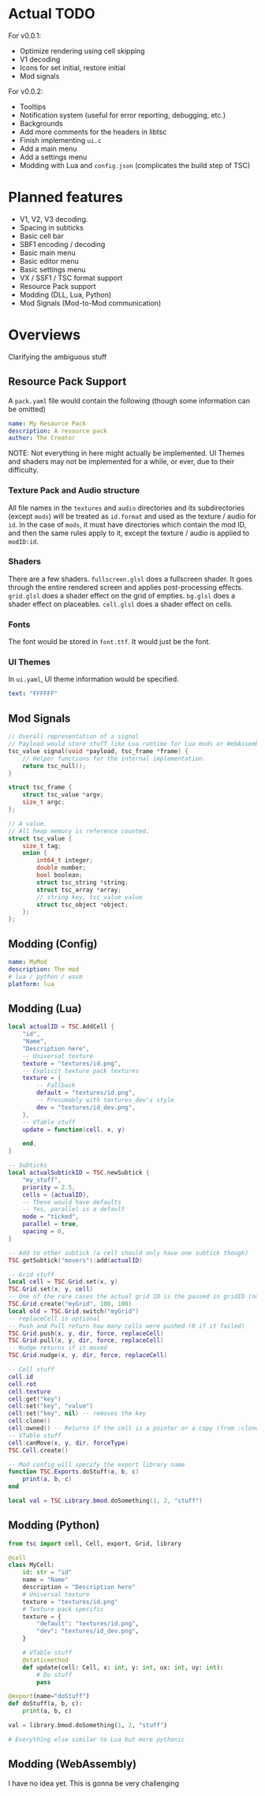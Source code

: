 # Actual TODO

For v0.0.1:
- Optimize rendering using cell skipping
- V1 decoding
- Icons for set initial, restore initial
- Mod signals

For v0.0.2:
- Tooltips
- Notification system (useful for error reporting, debugging, etc.)
- Backgrounds
- Add more comments for the headers in libtsc
- Finish implementing `ui.c`
- Add a main menu
- Add a settings menu
- Modding with Lua and `config.json` (complicates the build step of TSC)

# Planned features

- V1, V2, V3 decoding.
- Spacing in subticks
- Basic cell bar
- SBF1 encoding / decoding
- Basic main menu
- Basic editor menu
- Basic settings menu
- VX / SSF1 / TSC format support
- Resource Pack support
- Modding (DLL, Lua, Python)
- Mod Signals (Mod-to-Mod communication)

# Overviews

Clarifying the ambiguous stuff

## Resource Pack Support

A `pack.yaml` file would contain the following (though some information can be omitted)
```yaml
name: My Resource Pack
description: A resource pack
author: The Creator
```

NOTE: Not everything in here might actually be implemented.
UI Themes and shaders may not be implemented for a while, or ever, due to their difficulty.

### Texture Pack and Audio structure

All file names in the `textures` and `audio` directories and its subdirectories (except `mods`)
will be treated as `id.format` and used as the texture / audio for `id`.
In the case of `mods`, it must have directories which contain the mod ID, and then the same rules apply to it,
except the texture / audio is applied to `modID:id`.

### Shaders

There are a few shaders.
`fullscreen.glsl` does a fullscreen shader. It goes through the entire rendered screen and applies post-processing effects.
`grid.glsl` does a shader effect on the grid of empties.
`bg.glsl` does a shader effect on placeables.
`cell.glsl` does a shader effect on cells.

### Fonts

The font would be stored in `font.ttf`.
It would just be the font.

### UI Themes

In `ui.yaml`, UI theme information would be specified.

```yaml
text: "FFFFFF"
```

## Mod Signals

```c
// Overall representation of a signal
// Payload would store stuff like Lua runtime for Lua mods or WebAssembly information for WebAssembly mods.
tsc_value signal(void *payload, tsc_frame *frame) {
    // Helper functions for the internal implementation.
    return tsc_null();
}

struct tsc_frame {
    struct tsc_value *argv;
    size_t argc;
};

// A value.
// All heap memory is reference counted.
struct tsc_value {
    size_t tag;
    union {
        int64_t integer;
        double number;
        bool boolean;
        struct tsc_string *string;
        struct tsc_array *array;
        // string key, tsc_value value
        struct tsc_object *object;
    };
};
```

## Modding (Config)

```yaml
name: MyMod
description: The mod
# lua / python / wasm
platform: lua
```

## Modding (Lua)

```lua
local actualID = TSC.AddCell {
    "id",
    "Name",
    "Description here",
    -- Universal texture
    texture = "textures/id.png",
    -- Explicit texture pack textures
    texture = {
        -- Fallback
        default = "textures/id.png",
        -- Presumably with textures_dev's style
        dev = "textures/id_dev.png",
    },
    -- VTable stuff
    update = function(cell, x, y)

    end,
}

-- Subticks
local actualSubtickID = TSC.newSubtick {
    "my_stuff",
    priority = 2.5,
    cells = {actualID},
    -- These would have defaults
    -- Yes, parallel is a default
    mode = "ticked",
    parallel = true,
    spacing = 0,
}

-- Add to other subtick (a cell should only have one subtick though)
TSC.getSubtick("movers"):add(actualID)

-- Grid stuff
local cell = TSC.Grid.set(x, y)
TSC.Grid.set(x, y, cell)
-- One of the rare cases the actual grid ID is the passed in gridID (not prefixed)
TSC.Grid.create("myGrid", 100, 100)
local old = TSC.Grid.switch("myGrid")
-- replaceCell is optional
-- Push and Pull return how many cells were pushed (0 if it failed)
TSC.Grid.push(x, y, dir, force, replaceCell)
TSC.Grid.pull(x, y, dir, force, replaceCell)
-- Nudge returns if it moved
TSC.Grid.nudge(x, y, dir, force, replaceCell)

-- Cell stuff
cell.id
cell.rot
cell.texture
cell:get("key")
cell:set("key", "value")
cell:set("key", nil) -- removes the key
cell:clone()
cell:owned() -- Returns if the cell is a pointer or a copy (from :clone())
-- VTable stuff
cell:canMove(x, y, dir, forceType)
TSC.Cell.create()

-- Mod config will specify the export library name
function TSC.Exports.doStuff(a, b, c)
    print(a, b, c)
end

local val = TSC.Library.bmod.doSomething(1, 2, "stuff")
```

## Modding (Python)

```py
from tsc import cell, Cell, export, Grid, library

@cell
class MyCell:
    id: str = "id"
    name = "Name"
    description = "Description here"
    # Universal texture
    texture = "textures/id.png"
    # Texture pack specific
    texture = {
        "default": "textures/id.png",
        "dev": "textures/id_dev.png",
    }

    # VTable stuff
    @staticmethod
    def update(cell: Cell, x: int, y: int, ux: int, uy: int):
        # Do stuff
        pass

@export(name="doStuff")
def doStuff(a, b, c):
    print(a, b, c)

val = library.bmod.doSomething(1, 2, "stuff")

# Everything else similar to Lua but more pythonic
```

## Modding (WebAssembly)

I have no idea yet. This is gonna be very challenging
